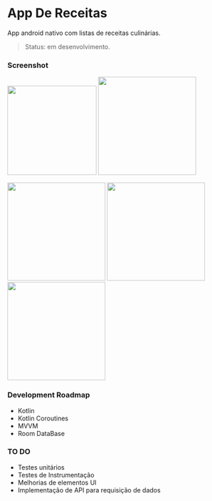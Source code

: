 <h1>App De Receitas</h1>
App android nativo com listas de receitas culinárias.

> Status: em desenvolvimento.

<h3><b>Screenshot</b></h3>


<img src="https://user-images.githubusercontent.com/114589617/201482241-958147cb-8eb1-48b2-b989-b666bd858ac3.jpg" width="200px"> <img src="https://user-images.githubusercontent.com/114589617/201482245-9f399923-e4be-4cb4-a672-c4852af00487.jpg" width="220px">

<img src="https://user-images.githubusercontent.com/114589617/201482250-f5b678b1-4431-484a-8ea8-8417cff75caa.jpg" width="220px"> <img src="https://user-images.githubusercontent.com/114589617/201482257-1cf12d90-151f-4c8f-86e9-d1c7db87fc6c.jpg" width="220px">
<img src="https://user-images.githubusercontent.com/114589617/201482264-1d031751-3e06-4398-a43d-2c67e1be8158.jpg" width="220px">


<h3><b>Development Roadmap</b></h3>

* Kotlin
* Kotlin Coroutines
* MVVM
* Room DataBase

<h3><b>TO DO</b></h3>

* Testes unitários
* Testes de Instrumentação
* Melhorias de elementos UI
* Implementação de API para requisição de dados
